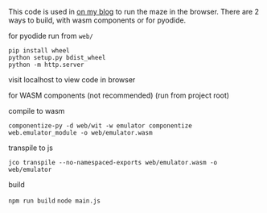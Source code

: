 This code is used in [on my blog]() to run the maze in the browser.
There are 2 ways to build, with wasm components or for pyodide.

for pyodide
run from `web/`
```
pip install wheel
python setup.py bdist_wheel
python -m http.server
```
visit localhost to view code in browser


for WASM components (not recommended)
(run from project root)

compile to wasm

`componentize-py -d web/wit -w emulator componentize web.emulator_module -o web/emulator.wasm`

transpile to js

`jco transpile --no-namespaced-exports web/emulator.wasm -o web/emulator`

build

`npm run build`
`node main.js`


